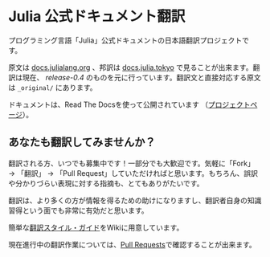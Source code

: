 Julia 公式ドキュメント翻訳
==========================

プログラミング言語「Julia」公式ドキュメントの日本語翻訳プロジェクトです。

原文は [docs.julialang.org](http://docs.julialang.org) 、邦訳は [docs.julia.tokyo](http://docs.julia.tokyo) で見ることが出来ます。翻訳は現在、 *release-0.4* のものを元に行っています。翻訳文と直接対応する原文は `_original/` にあります。

ドキュメントは、Read The Docsを使って公開されています （[プロジェクトページ](https://readthedocs.org/projects/julia-doc-ja)）。


## あなたも翻訳してみませんか？

翻訳される方、いつでも募集中です！一部分でも大歓迎です。気軽に「Fork」 → 「翻訳」 → 「Pull Request」していただければと思います。もちろん、誤訳や分かりづらい表現に対する指摘も、とてもありがたいです。

翻訳は、より多くの方が情報を得るための助けになりますし、翻訳者自身の知識習得という面でも非常に有効だと思います。

簡単な[翻訳スタイル・ガイド](https://github.com/JuliaTokyo/julia-doc-ja/wiki/%E7%BF%BB%E8%A8%B3%E3%82%B9%E3%82%BF%E3%82%A4%E3%83%AB%E3%83%BB%E3%82%AC%E3%82%A4%E3%83%89)をWikiに用意しています。

現在進行中の翻訳作業については、[Pull Requests](https://github.com/JuliaTokyo/julia-doc-ja/pulls)で確認することが出来ます。
